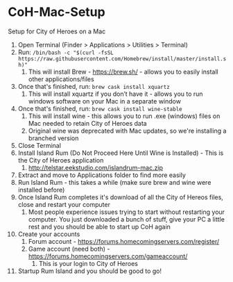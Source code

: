 # CoH-Mac-Setup
Setup for City of Heroes on a Mac

1. Open Terminal (Finder > Applications > Utilities > Terminal)
2. Run: ```/bin/bash -c "$(curl -fsSL     https://raw.githubusercontent.com/Homebrew/install/master/install.sh)"```
    1. This will install Brew - https://brew.sh/ - allows you to easily install other applications/files
3. Once that's finished, run: ```brew cask install xquartz```
    1. This will install xquartz if you don’t have it - allows you to run windows software on your Mac in a separate window
4. Once that's finished, run: ```brew cask install wine-stable```
    1. This will install wine - this allows you to run .exe (windows) files on Mac needed to retain City of Heroes data
    2. Original wine was deprecated with Mac updates, so we're installing a branched version
5. Close Terminal
6. Install Island Rum (Do Not Proceed Here Until Wine is Installed) - This is the City of Heroes application
    1. http://telstar.eekstudio.com/islandrum-mac.zip
7. Extract and move to Applications folder to find more easily
8. Run Island Rum - this takes a while (make sure brew and wine were installed before)
9. Once Island Rum completes it's download of all the City of Hereos files, close and restart your computer
    1. Most people experience issues trying to start without restarting your computer.  You just downloaded a bunch of stuff, give your PC a little rest and you should be able to start up CoH again
10. Create your accounts
    1. Forum account - https://forums.homecomingservers.com/register/
    2. Game account (need both) - https://forums.homecomingservers.com/gameaccount/
        1. This is your login to City of Heroes
11. Startup Rum Island and you should be good to go!
